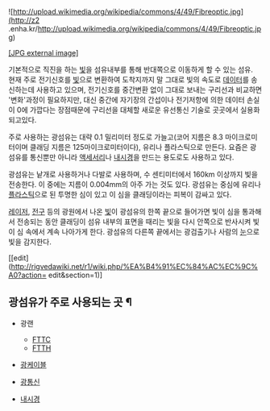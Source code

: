 ![http://upload.wikimedia.org/wikipedia/commons/4/49/Fibreoptic.jpg](http://z2
.enha.kr/http://upload.wikimedia.org/wikipedia/commons/4/49/Fibreoptic.jpg)

[[JPG external
image]](http://upload.wikimedia.org/wikipedia/commons/4/49/Fibreoptic.jpg)

기본적으로 직진을 하는 [빛](%EB%B9%9B.md)을 섬유내부를 통해 반대쪽으로 이동하게 할 수 있는 섬유.  
현재 주로 전기신호를 [빛](%EB%B9%9B.md)으로 변환하여 도착지까지 말 그대로 빛의 속도로
[데이터](%EB%8D%B0%EC%9D%B4%ED%84%B0.md)를 송신하는데 사용하고 있으며, 전기신호를 중간변환 없이 그대로
보내는 구리선과 비교하면 '변화'과정이 필요하지만, 대신 중간에 자기장의 간섭이나 전기저항에 의한 데이터 손실이 0에 가깝다는 장점때문에
구리선을 대체할 새로운 유선통신 기술로 곳곳에서 실용화 되고있다.

주로 사용하는 광섬유는 대략 0.1 밀리미터 정도로 가늘고(코어 지름은 8.3 마이크로미터이며 클래딩 지름은 125마이크로미터이다), 유리나
플라스틱으로 만든다. 요즘은 광섬유를 통신뿐만 아니라
[액세서리](%EC%95%A1%EC%84%B8%EC%84%9C%EB%A6%AC.md)나
[내시경](%EB%82%B4%EC%8B%9C%EA%B2%BD.md)을 만드는 용도로도 사용하고 있다.

광섬유는 낱개로 사용하거나 다발로 사용하며, 수 센티미터에서 160km 이상까지 빛을 전송한다. 이 중에는 지름이 0.004mm의 아주 가는
것도 있다. 광섬유는 중심에 유리나 [플라스틱](%ED%94%8C%EB%9D%BC%EC%8A%A4%ED%8B%B1.md)으로 된 투명한
심이 있고 이 심을 클래딩이라는 피복이 감싸고 있다.

[레이저](%EB%A0%88%EC%9D%B4%EC%A0%80.md), [전구](%EC%A0%84%EA%B5%AC.md) 등의
광원에서 나온 [빛](%EB%B9%9B.md)이 광섬유의 한쪽 끝으로 들어가면 빛이 심을 통과해서 전송되는 동안 클래딩이 섬유 내부의
표면을 때리는 빛을 다시 안쪽으로 반사시켜 빛이 심 속에서 계속 나아가게 한다. 광섬유의 다른쪽 끝에서는 광검출기나 사람의
[눈](%EB%88%88.md)으로 빛을 감지한다.

[[edit](http://rigvedawiki.net/r1/wiki.php/%EA%B4%91%EC%84%AC%EC%9C%A0?action=
edit&section=1)]

## 광섬유가 주로 사용되는 곳 ¶

  

  * 광랜  

    * [FTTC](FTTC.md)
    * [FTTH](FTTH.md)
  * [광케이블](%EA%B4%91%EC%BC%80%EC%9D%B4%EB%B8%94.md)
  * [광통신](%EA%B4%91%ED%86%B5%EC%8B%A0.md)
  * [내시경](%EB%82%B4%EC%8B%9C%EA%B2%BD.md)  
  

